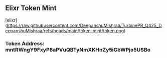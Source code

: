 ## Elixr Token Mint

[elixr] (https://raw.githubusercontent.com/DeepanshuMishraa/TurbinePB_Q425_DeepanshuMishraa/refs/heads/main/token-mint/token.png)

### Token Address: mntRWngY9FxyP8aPVuQBTyNmXKHnZy5iGbWPjo5USBo

